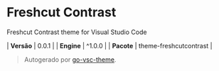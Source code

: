 # Freshcut Contrast

Freshcut Contrast theme for Visual Studio Code

| **Versão** | 0.0.1 |
| **Engine** | ^1.0.0 |
| **Pacote** | theme-freshcutcontrast |

> Autogerado por [go-vsc-theme](https://github.com/natalbu/go-vsc-theme).
